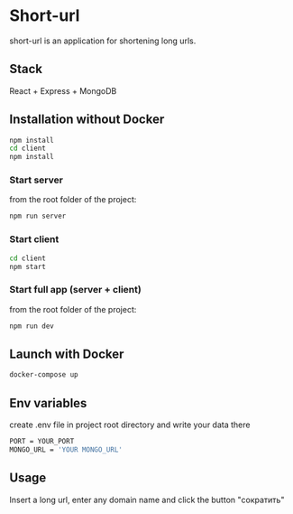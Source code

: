 # Short-url

short-url is an application for shortening long urls.

## Stack

React + Express + MongoDB

## Installation without Docker

```bash
npm install
cd client
npm install
```

### Start server
from the root folder of the project:
```bash
npm run server
```

### Start client

```bash
cd client
npm start
```

### Start full app (server + client)
from the root folder of the project:
```bash
npm run dev
```

## Launch with Docker

```bash
docker-compose up
```

## Env variables

create .env file in project root directory and write your data there

```bash
PORT = YOUR_PORT
MONGO_URL = 'YOUR MONGO_URL'
```

## Usage
Insert a long url, enter any domain name and click the button "сократить"
